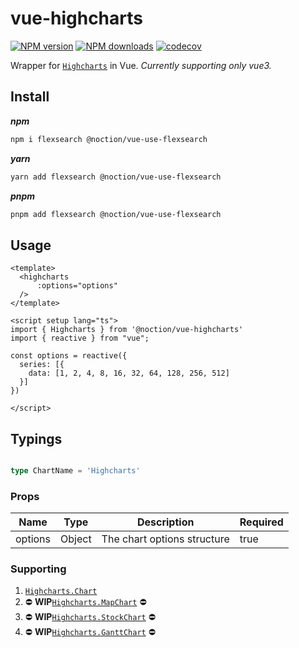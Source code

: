 # vue-highcharts

[![NPM version](https://img.shields.io/npm/v/@noction/vue-highcharts.svg?style=flat)](https://npmjs.com/package/@noction/vue-highcharts)
[![NPM downloads](https://img.shields.io/npm/dm/@noction/vue-highcharts.svg?style=flat)](https://npmjs.com/package/@noction/vue-highcharts)
[![codecov](https://codecov.io/gh/Noction/vue-highcharts/branch/main/graph/badge.svg?token=C5NGW1BC2N)](https://codecov.io/gh/Noction/vue-highcharts)

Wrapper for [`Highcharts`](https://www.highcharts.com/) in Vue. *Currently supporting only vue3.*

## Install

***npm***

```bash
npm i flexsearch @noction/vue-use-flexsearch
```

***yarn***

```bash
yarn add flexsearch @noction/vue-use-flexsearch
```

***pnpm***

```bash
pnpm add flexsearch @noction/vue-use-flexsearch
```

## Usage

```vue
<template>
  <highcharts
      :options="options"
  />
</template>

<script setup lang="ts">
import { Highcharts } from '@noction/vue-highcharts'
import { reactive } from "vue";

const options = reactive({
  series: [{
    data: [1, 2, 4, 8, 16, 32, 64, 128, 256, 512]
  }]
})

</script>
```

## Typings

```ts

type ChartName = 'Highcharts'

```

### Props

| Name          | Type                             | Description                 | Required |                                                                      
|---------------|----------------------------------|-----------------------------|----------|
| options       | Object                           | The chart options structure | true     |                                                           


### Supporting

1. [`Highcharts.Chart`]('https://api.highcharts.com/class-reference/Highcharts.Chart')
2. ⛔ **WIP**[`Highcharts.MapChart`]('https://api.highcharts.com/class-reference/Highcharts.MapChart') ⛔
3. ⛔ **WIP**[`Highcharts.StockChart`]('https://api.highcharts.com/class-reference/Highcharts.StockChart') ⛔
4. ⛔ **WIP**[`Highcharts.GanttChart`]('https://api.highcharts.com/class-reference/Highcharts.GanttChart') ⛔